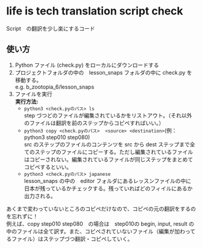 # life is tech translation script check

Script　の翻訳を少し楽にするコード

## 使い方
1. Python ファイル (check.py) をローカルにダウンロードする
2. プロジェクトフォルダの中の　lesson_snaps フォルダの中に check.py を移動する。  
e.g. b_zootopia_6/lesson_snaps
3. ファイルを実行  
**実行方法:**  
    - `python3 <check.pyのパス> ls`  
    step づつどのファイルが編集されているかをリストアウト。（それ以外のファイルは翻訳を前のステップからコピペすればいい。）　　
    - `python3 copy <check.pyのパス>  <source> <destination>`(例： python3 <path> step010 step080)  
  src のステップのファイルのコンテンツを src から dest ステップまで全てのステップのファイルにコピーする。ただし編集されているファイルはコピーされない。編集されているファイルが同じステップをまとめてコピペするといい。  　　
    - `python3 <check.pyのパス> japanese`  
    lesson_snaps の中の　editor フォルダにあるレッスンファイルの中に日本が残っているかチェックする。残っていればどのフィイルにあるか出力される。
  
  
 あくまで変わっていないところのコピペだけなので、コピペの元の翻訳をするのを忘れずに！  
 例えば、copy step010 step080　の場合は　step010の begin, input, result の中のファイルは全て訳す。また、コピペされていないファイル（編集が加わってるファイル）はステップづつ翻訳・コピペしていく。
